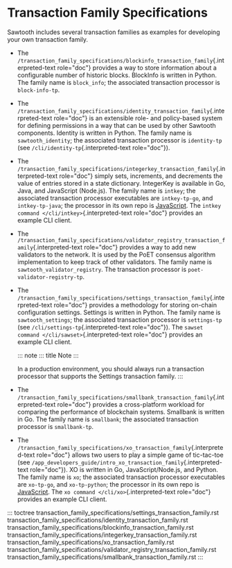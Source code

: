 # Transaction Family Specifications

Sawtooth includes several transaction families as examples for
developing your own transaction family.

-   The
    `/transaction_family_specifications/blockinfo_transaction_family`{.interpreted-text
    role="doc"} provides a way to store information about a configurable
    number of historic blocks. BlockInfo is written in Python. The
    family name is `block_info`; the associated transaction processor is
    `block-info-tp`.

-   The
    `/transaction_family_specifications/identity_transaction_family`{.interpreted-text
    role="doc"} is an extensible role- and policy-based system for
    defining permissions in a way that can be used by other Sawtooth
    components. Identity is written in Python. The family name is
    `sawtooth_identity`; the associated transaction processor is
    `identity-tp` (see `/cli/identity-tp`{.interpreted-text
    role="doc"}).

-   The
    `/transaction_family_specifications/integerkey_transaction_family`{.interpreted-text
    role="doc"} simply sets, increments, and decrements the value of
    entries stored in a state dictionary. IntegerKey is available in Go,
    Java, and JavaScript (Node.js). The family name is `intkey`; the
    associated transaction processor executables are `intkey-tp-go`, and
    `intkey-tp-java`; the processor in its own repo is
    [JavaScript](https://github.com/splintercommunity/sawtooth-sdk-javascript/blob/master/examples/intkey/).
    The `intkey command </cli/intkey>`{.interpreted-text role="doc"}
    provides an example CLI client.

-   The
    `/transaction_family_specifications/validator_registry_transaction_family`{.interpreted-text
    role="doc"} provides a way to add new validators to the network. It
    is used by the PoET consensus algorithm implementation to keep track
    of other validators. The family name is
    `sawtooth_validator_registry`. The transaction processor is
    `poet-validator-registry-tp`.

-   The
    `/transaction_family_specifications/settings_transaction_family`{.interpreted-text
    role="doc"} provides a methodology for storing on-chain
    configuration settings. Settings is written in Python. The family
    name is `sawtooth_settings`; the associated transaction processor is
    `settings-tp` (see `/cli/settings-tp`{.interpreted-text
    role="doc"}). The `sawset command </cli/sawset>`{.interpreted-text
    role="doc"} provides an example CLI client.

    ::: note
    ::: title
    Note
    :::

    In a production environment, you should always run a transaction
    processor that supports the Settings transaction family.
    :::

-   The
    `/transaction_family_specifications/smallbank_transaction_family`{.interpreted-text
    role="doc"} provides a cross-platform workload for comparing the
    performance of blockchain systems. Smallbank is written in Go. The
    family name is `smallbank`; the associated transaction processor is
    `smallbank-tp`.

-   The
    `/transaction_family_specifications/xo_transaction_family`{.interpreted-text
    role="doc"} allows two users to play a simple game of tic-tac-toe
    (see
    `/app_developers_guide/intro_xo_transaction_family`{.interpreted-text
    role="doc"}). XO is written in Go, JavaScript/Node.js, and Python.
    The family name is `xo`; the associated transaction processor
    executables are `xo-tp-go`, and `xo-tp-python`; the processor in its
    own repo is
    [JavaScript](https://github.com/splintercommunity/sawtooth-sdk-javascript/blob/master/examples/xo/).
    The `xo command </cli/xo>`{.interpreted-text role="doc"} provides an
    example CLI client.

::: toctree
transaction_family_specifications/settings_transaction_family.rst
transaction_family_specifications/identity_transaction_family.rst
transaction_family_specifications/blockinfo_transaction_family.rst
transaction_family_specifications/integerkey_transaction_family.rst
transaction_family_specifications/xo_transaction_family.rst
transaction_family_specifications/validator_registry_transaction_family.rst
transaction_family_specifications/smallbank_transaction_family.rst
:::

<!--
  Licensed under Creative Commons Attribution 4.0 International License
  https://creativecommons.org/licenses/by/4.0/
-->
